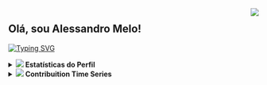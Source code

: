 <img align="right" src="https://visitor-badge.laobi.icu/badge?page_id=alessandromeloweb.visitor-badgee&color=green&style=flat-square">
  
<!-- <a href="https://hits.seeyoufarm.com"><img align="right" src="https://hits.seeyoufarm.com/api/count/incr/badge.svg?url=https%3A%2F%2Fgithub.com%2Falessandromeloweb%2Falessandromeloweb&count_bg=%233D6BC8&title_bg=%23555555&icon=&icon_color=%23E7E7E7&title=views&edge_flat=false"/></a> -->

## Olá, sou Alessandro Melo!
<!-- <img src="https://cr-ss-service.azurewebsites.net/api/ScreenShot?widget=summary&username=alessandromeloweb&badges=3&show-avatar=false&style=--header-bg-color:%23000;--border-radius:10px" width="35%" align="right"> -->
 
[![Typing SVG](https://readme-typing-svg.herokuapp.com?color=%230A00AE&duration=4000&lines=Especialista+de+Sistemas;Engenheiro+de+Dados;Oracle+Tuning;Python;AWS)](https://git.io/typing-svg)
	   
<details>	
  <summary><a href="#"><img src="https://github.com/alessandromeloweb/alessandromeloweb/blob/main/images/icon_github.png"/></a><b> Estatísticas do Perfil</b></summary>
  <img height="180em" src="https://github-readme-stats.vercel.app/api?username=alessandromeloweb&show_icons=true&count_private=true&theme=react&hide_border=true&bg_color=1F222E&title_color=79ff97&icon_color=79ff97" />
  <img height="180em" src="https://github-readme-stats.vercel.app/api/top-langs/?username=alessandromeloweb&exclude_repo=machine-learning&langs_count=8&layout=compact&theme=react&hide_border=true&bg_color=1F222E&title_color=79ff97&icon_color=79ff97"/>
  <br/>
</details>

<details>	
  <summary><a href="#"><img src="https://github.com/alessandromeloweb/alessandromeloweb/blob/main/images/icon_minimum-value.png"/></a><b> Contribuition Time Series</b></summary>
  <img src="https://activity-graph.herokuapp.com/graph?username=alessandromeloweb&theme=react-dark&bg_color=20232a&hide_border=true" width="100%"/>
</details>

<br/>



